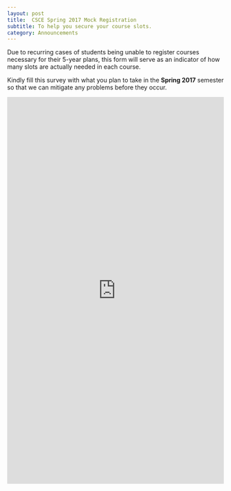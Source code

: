 ```yaml
---
layout: post
title:  CSCE Spring 2017 Mock Registration
subtitle: To help you secure your course slots.
category: Announcements
---
```


Due to recurring cases of students being unable to register courses necessary
for their 5-year plans, this form will serve as an indicator of how many slots
are actually needed in each course.

Kindly fill this survey with what you plan to take in the **Spring 2017**
semester so that we can mitigate any problems before they occur.

<iframe src="https://docs.google.com/forms/d/e/1FAIpQLSdw_TPOToU3j8U5MXLO2GqrJS3qCPdQqDxmluk8encSggvr4w/viewform?embedded=true" width="100%" height="900" frameborder="0" marginheight="0" marginwidth="0">Loading...</iframe>